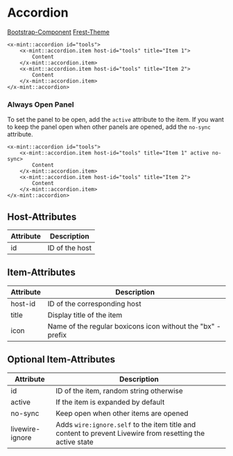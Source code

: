 # Accordion
[Bootstrap-Component](https://getbootstrap.com/docs/5.3/components/accordion/)
[Frest-Theme](https://demos.pixinvent.com/frest-html-admin-template/html/vertical-menu-template-bordered/ui-accordion.html)

```bladehtml
<x-mint::accordion id="tools">
    <x-mint::accordion.item host-id="tools" title="Item 1">
        Content
    </x-mint::accordion.item>
    <x-mint::accordion.item host-id="tools" title="Item 2">
        Content
    </x-mint::accordion.item>
</x-mint::accordion>
```

### Always Open Panel

To set the panel to be open, add the `active` attribute to the item. If you want to keep the panel open when other panels are opened, add the `no-sync` attribute.

```bladehtml
<x-mint::accordion id="tools">
    <x-mint::accordion.item host-id="tools" title="Item 1" active no-sync>
        Content
    </x-mint::accordion.item>
    <x-mint::accordion.item host-id="tools" title="Item 2">
        Content
    </x-mint::accordion.item>
</x-mint::accordion>
```

## Host-Attributes

| Attribute | Description    |
|-----------|----------------|
| id        | ID of the host |

## Item-Attributes

| Attribute | Description                                                 |
|-----------|-------------------------------------------------------------|
| host-id   | ID of the corresponding host                                |
| title     | Display title of the item                                   |
| icon      | Name of the regular boxicons icon without the "bx" - prefix |

## Optional Item-Attributes
| Attribute       | Description                                                                                               |
|-----------------|-----------------------------------------------------------------------------------------------------------|
| id              | ID of the item, random string otherwise                                                                   |
| active          | If the item is expanded by default                                                                        |
| no-sync         | Keep open when other items are opened                                                                     |
| livewire-ignore | Adds `wire:ignore.self` to the item title and content to prevent Livewire from resetting the active state |
